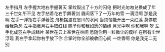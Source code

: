 左手指月
左手握大地右手握著天
掌纹裂出了十方的闪电
把时光匆匆兑换成了年
三千世如所不见
左手拈着花右手舞著剑
眉间落下了一万年的雪
一滴泪啊
那是我啊
左手一弹指右手弹著弦
舟楫摆渡在忘川的水间
当烦恼能开出一朵红莲
莫停歇给我杂念
左手指著月右手取红线
赐予你和我如愿的情缘
月光中啊
你和我啊
呀
左手化成羽右手成鳞片
某世在云上某世在林间
愿随你用一粒微尘的模样
在所有尘世浮现
我左手拿起你右手放下你
合掌时你全部被收回心间
一炷香啊
你是我无二无别
